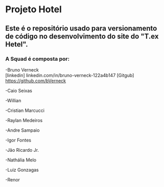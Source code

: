 # Projeto Hotel

## Este é o repositório usado para versionamento de código no desenvolvimento do site do "T.ex Hetel". 

### A Squad é composta por:

-Bruno Verneck  
[linkedin] linkedin.com/in/bruno-verneck-122a4b147
[Gitgub] https://github.com/bVerneck 

-Caio Seixas

-Willian

-Cristian Marcucci

-Raylan Medeiros

-Andre Sampaio

-Igor Fontes

-Jão Ricardo Jr.

-Nathália Melo

-Luiz Gonzagas

-Renor
